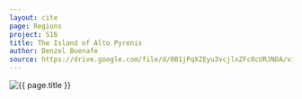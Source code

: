 ```yaml
---
layout: cite
page: Regions
project: S16
title: The Island of Alto Pyrenis
author: Denzel Buenafe
source: https://drive.google.com/file/d/0B1jPqXZEyu3vcjlxZFc0cURJNDA/view?usp=sharing
---
```

![{{ page.title }}](/projects/S16/regions/EnneaMapBasic.png)
